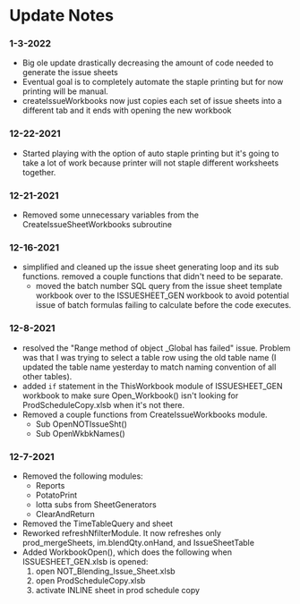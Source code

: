 # Update Notes 

### 1-3-2022
 - Big ole update drastically decreasing the amount of code needed to generate the issue sheets 
 - Eventual goal is to completely automate the staple printing but for now printing will be manual. 
 - createIssueWorkbooks now just copies each set of issue sheets into a different tab and it ends with opening the new workbook

### 12-22-2021
 - Started playing with the option of auto staple printing but it's going to take a lot of work because printer will not staple different worksheets together. 

### 12-21-2021 
 - Removed some unnecessary variables from the CreateIssueSheetWorkbooks subroutine

### 12-16-2021
 - simplified and cleaned up the issue sheet generating loop and its sub functions. removed a couple functions that didn't need to be separate. 
	 - moved the batch number SQL query from the issue sheet template workbook over to the ISSUESHEET_GEN workbook to avoid potential issue of batch formulas failing to calculate before the code executes.

### 12-8-2021
 - resolved the "Range method of object _Global has failed" issue. Problem was that I was trying to select a table row using the old table name (I updated the table name yesterday to match naming convention of all other tables).
 - added `if` statement in the ThisWorkbook module of ISSUESHEET_GEN workbook to make sure Open_Workbook() isn't looking for ProdScheduleCopy.xlsb when it's not there. 
 - Removed a couple functions from CreateIssueWorkbooks module.
	 - Sub OpenNOTIssueSht()
	 - Sub OpenWkbkNames() 

### 12-7-2021
 - Removed the following modules:
	 - Reports
	 - PotatoPrint
	 - lotta subs from SheetGenerators
	 - ClearAndReturn
 - Removed the TimeTableQuery and sheet
 - Reworked refreshNfilterModule. It now refreshes only prod_mergeSheets, im.blendQty.onHand, and IssueSheetTable
 - Added WorkbookOpen(), which does the following when ISSUESHEET_GEN.xlsb is opened:
	 1.  open NOT_Blending_Issue_Sheet.xlsb
	 2.  open ProdScheduleCopy.xlsb
	 3.  activate INLINE sheet in prod schedule copy

